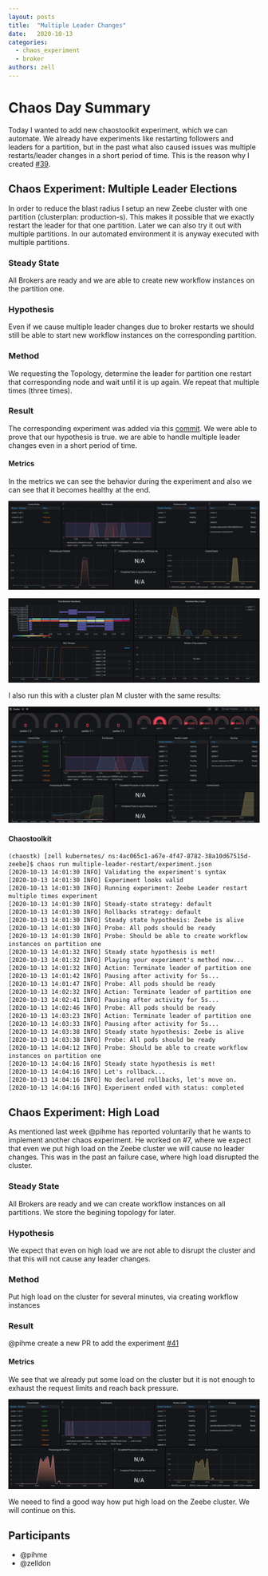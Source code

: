```yaml
---
layout: posts
title:  "Multiple Leader Changes"
date:   2020-10-13
categories: 
  - chaos_experiment 
  - broker
authors: zell
---
```


# Chaos Day Summary

Today I wanted to add new chaostoolkit experiment, which we can automate.
We already have experiments like restarting followers and leaders for a partition, but in the past what also caused issues was multiple restarts/leader changes
in a short period of time. This is the reason why I created [#39](https://github.com/zeebe-io/zeebe-chaos/issues/39). 

## Chaos Experiment: Multiple Leader Elections

In order to reduce the blast radius I setup an new Zeebe cluster with one partition (clusterplan: production-s). This makes it possible that we exactly restart the leader for that one partition.
Later we can also try it out with multiple partitions. In our automated environment it is anyway executed with multiple partitions.

### Steady State

All Brokers are ready and we are able to create new workflow instances on the partition one.

### Hypothesis

Even if we cause multiple leader changes due to broker restarts we should still be able to start new workflow instances on the corresponding partition.

### Method 

We requesting the Topology, determine the leader for partition one restart that corresponding node and wait until it is up again. We repeat that multiple times (three times).

### Result

The corresponding experiment was added via this [commit](https://github.com/zeebe-io/zeebe-chaos/commit/11c3a96fc87991f649fb1559363ba335b2bf42a1).
We were able to prove that our hypothesis is true. we are able to handle multiple leader changes even in a short period of time.

#### Metrics

In the metrics we can see the behavior during the experiment and also we can see that it becomes healthy at the end.

![general.png](general.png)

![atomix.png](atomix.png)

I also run this with a cluster plan M cluster with the same results:

![multiple.png](multiple.png)

#### Chaostoolkit

```
(chaostk) [zell kubernetes/ ns:4ac065c1-a67e-4f47-8782-38a10d67515d-zeebe]$ chaos run multiple-leader-restart/experiment.json 
[2020-10-13 14:01:30 INFO] Validating the experiment's syntax
[2020-10-13 14:01:30 INFO] Experiment looks valid
[2020-10-13 14:01:30 INFO] Running experiment: Zeebe Leader restart multiple times experiment
[2020-10-13 14:01:30 INFO] Steady-state strategy: default
[2020-10-13 14:01:30 INFO] Rollbacks strategy: default
[2020-10-13 14:01:30 INFO] Steady state hypothesis: Zeebe is alive
[2020-10-13 14:01:30 INFO] Probe: All pods should be ready
[2020-10-13 14:01:30 INFO] Probe: Should be able to create workflow instances on partition one
[2020-10-13 14:01:32 INFO] Steady state hypothesis is met!
[2020-10-13 14:01:32 INFO] Playing your experiment's method now...
[2020-10-13 14:01:32 INFO] Action: Terminate leader of partition one
[2020-10-13 14:01:42 INFO] Pausing after activity for 5s...
[2020-10-13 14:01:47 INFO] Probe: All pods should be ready
[2020-10-13 14:02:32 INFO] Action: Terminate leader of partition one
[2020-10-13 14:02:41 INFO] Pausing after activity for 5s...
[2020-10-13 14:02:46 INFO] Probe: All pods should be ready
[2020-10-13 14:03:23 INFO] Action: Terminate leader of partition one
[2020-10-13 14:03:33 INFO] Pausing after activity for 5s...
[2020-10-13 14:03:38 INFO] Steady state hypothesis: Zeebe is alive
[2020-10-13 14:03:38 INFO] Probe: All pods should be ready
[2020-10-13 14:04:12 INFO] Probe: Should be able to create workflow instances on partition one
[2020-10-13 14:04:16 INFO] Steady state hypothesis is met!
[2020-10-13 14:04:16 INFO] Let's rollback...
[2020-10-13 14:04:16 INFO] No declared rollbacks, let's move on.
[2020-10-13 14:04:16 INFO] Experiment ended with status: completed
```

## Chaos Experiment: High Load

As mentioned last week @pihme has reported voluntarily that he wants to implement another chaos experiment.
He worked on #7, where we expect that even we put high load on the Zeebe cluster we will cause no leader changes. This was in the past an failure case, where high load disrupted the cluster.


### Steady State

All Brokers are ready and we can create workflow instances on all partitions. We store the begining topology for later.

### Hypothesis

We expect that even on high load we are not able to disrupt the cluster and that this will not cause any leader changes.

### Method

Put high load on the cluster for several minutes, via creating workflow instances

### Result

@pihme create a new PR to add the experiment [#41](https://github.com/zeebe-io/zeebe-chaos/pull/41) 


#### Metrics

We see that we already put some load on the cluster but it is not enough to exhaust the request limits and reach back pressure.

![highload](highload.png)

We neeed to find a good way how put high load on the Zeebe cluster. We will continue on this.

## Participants

  * @pihme
  * @zelldon



